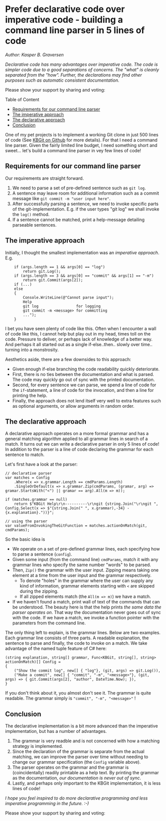 ﻿# Prefer declarative code over imperative code - building a command line parser in 5 lines of code
*Author: Kasper B. Graversen*
<ArticleHeaderUrls/>
<Categories Tags="Design, KBGit, Declarative_Programming, Imperative_Programming, Code_Readability">
</Categories>


*Declarative code has many advantages over imperative code. The code is simpler code due to a good separations of concerns. The "what" is cleanly separated from the "how". Further, the declarations may find other purposes such as automatic consistent documentation.*


Please show your support by sharing and voting:

<SocialShareButtons>
</SocialShareButtons>


Table of Content

   * [Requirements for our command line parser](#requirements-for-our-command-line-parser)
   * [The imperative approach](#the-imperative-approach)
   * [The declarative approach](#the-declarative-approach)
   * [Conclusion](#conclusion)
   

One of my pet projects is to implement a working Git clone in just 500 lines of code (See [KBGit on Github](https://github.com/kbilsted/KBGit) for more details). For that I need a command line parser. Given the fairly limited line budget, I need something short and sweet... let's build a command line parser in vey few lines of code!    


## Requirements for our command line parser
Our requirements are straight forward. 

  1. We need to parse a set of pre-defined sentence such as `git log`. 
  2. A sentence may leave room for additional information such as a commit message like `git commit -m "user input here"`. 
  3. After successfully parsing a sentence, we need to invoke specific parts of the git-implementation. E.g. if the user types "git log" we shall invoke the `log()` method.
  4. If a sentence cannot be matched, print a help-message detailing parseable sentences.

  
## The imperative approach

Initially, I thought the smallest implementation was an *imperative approach*. E.g.

```
    if (args.length == 1 && args[0] == "log")
        return git.Log();
    if (args.length == 3 && args[0] == "commit" && args[1] == "-m")
        return git.Commit(args[2]);
    if (...)
    else
    {
        Console.WriteLine(@"Cannot parse input");
        Help
        git log                 for logging
        git commit -m <message> for committing
        ...");
    }
```
        
I bet you have seen plenty of code like this. Often when I encounter a wall of code like this, I cannot help but play out in my head, times toll on the code. Pressure to deliver, or perhaps lack of knowledge of a better way. And perhaps it all started out as a single if-else..then.. slowly over time.. turning into a monstrosity.

Aesthetics aside, there are a few downsides to this approach:

* Given enough if-else branching the code readability quickly deteriorate.
* First, there is no ties between the documentation and what is parsed. The code may quickly go out of sync with the printed documentation. 
* Second, for every sentence we can parse, we spend a line of code for the `if`-statement, a line of code for the invocation, and then a line for printing the help. 
* Finally, the approach does not lend itself very well to extra features such as optional arguments, or allow arguments in random order. 

        
## The declarative approach

A declarative approach operates on a more formal grammar and has a general matching algorithm applied to all grammar lines in search of a match.  It turns out we can write a declarative parser in only 5 lines of code! In addition to the parser is a line of code declaring the grammar for each sentence to match.

Let's first have a look at the parser:

```
// declarative parser
var matches = Config
	.Where(x => x.grammar.Length == cmdParams.Length)
	.SingleOrDefault(x => x.grammar.Zip(cmdParams, (gramar, arg) => gramar.StartsWith("<") || gramar == arg).All(m => m));

if (matches.grammar == null)
	return $"KBGit Help\r\n----------\r\ngit {string.Join("\r\ngit ", Config.Select(x => $"{string.Join(" ", x.grammar),-34} - {x.explanation}."))}";

// using the parser
var valueFromInvokingTheGitFunction = matches.actionOnMatch(git, cmdParams);
```

So the basic idea is  

  * We operate on a set of pre-defined grammar lines, each specifying how to parse a sentence (`config`).
  * Given some input (from the command line) `cmdParams`, match it with any grammar lines who specify the same number "words" to be parsed. 
  * Then, `Zip()` the grammar with the user input. Zipping means taking one element at a time from the user input and the grammar respectively. 
    * To denote "holes" in the grammar where the user can supply any kind of information, grammar elements starting with `<` are skipped during the zipping. 
    * If all zipped elements match (the `All(m => m)`) we have a match. 
  * If we haven't found a match, print wall of text of the commands that can be understood. The beauty here is that the help prints *the same data the parser operates on*. That way the documentation never goes out of sync with the code. If we have a match, we invoke a function pointer with the parameters from the command line. 

The only thing left to explain, is the grammar lines. Below are two examples. Each grammar line consists of three parts. A readable explanation, the sentence to parse and finally, the code to invoke on a match. We take advantage of the named tuple feature of C# here:

```
(string explanation, string[] grammar, Func<KBGit, string[], string> actionOnMatch)[] Config =
{
    ("Show the commit log", new[] { "log"}, (git, args) => git.Log()),
    ("Make a commit", new[] { "commit", "-m", "<message>"}, (git, args) => { git.Commit(args[2], "author", DateTime.Now); }),
}   
```

If you don't think about it, you almost don't see it. The grammar is quite readable. The grammar simply is `"commit", "-m", "<message>"` !


## Conclusion

The declarative implementation is a bit more advanced than the imperative implementation, but has a number of advantages. 

1. The grammar is very readble and is not concerned with how a matching strategy is implemented.
2. Since the declaration of the grammar is separate from the actual matching, we can improve the parser over time without needing to change our grammar specification (the `Config` variable above). 
3. The parser operates on the grammar and the grammar is (coincidentally) readily printable as a help text. By printing the grammar as the documentation, *our documentation is never out of sync*.
4. Lastly, and perhaps only important to the KBGit implementation, it is less lines of code!

*I hope you feel inspired to do more declarative programming and less imperative programming in the future. :-)*

Please show your support by sharing and voting:
<SocialShareButtons>
</SocialShareButtons>



<br><br>
<CommentText>
</CommentText>

<br><br>

